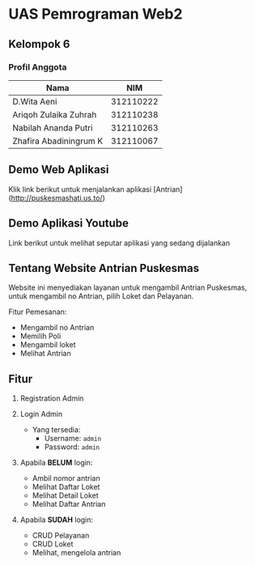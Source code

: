 # UAS Pemrograman Web2
## Kelompok 6
### Profil Anggota

| Nama                    | NIM               |
| ----------------------- | ----------------- |
| D.Wita Aeni             | 312110222         |
| Ariqoh Zulaika Zuhrah   | 312110238         |
| Nabilah Ananda Putri    | 312110263         |
| Zhafira Abadiningrum K  | 312110067         |

## Demo Web Aplikasi
Klik link berikut untuk menjalankan aplikasi [Antrian] (http://puskesmashati.us.to/)

## Demo Aplikasi Youtube
Link berikut untuk melihat seputar aplikasi yang sedang dijalankan 

## Tentang Website Antrian Puskesmas
<p>Website ini menyediakan layanan untuk mengambil Antrian Puskesmas, untuk mengambil no Antrian, pilih Loket dan Pelayanan.</p>

<P>Fitur Pemesanan:</p>

- Mengambil no Antrian
- Memilih Poli
- Mengambil loket
- Melihat Antrian

## Fitur
1. Registration Admin
2. Login Admin
   - Yang tersedia:
     - Username: `admin`
     - Password: `admin`

3. Apabila **BELUM** login:
     * Ambil nomor antrian
     * Melihat Daftar Loket
     * Melihat Detail Loket
     * Melihat Daftar Antrian
4. Apabila **SUDAH** login:
     * CRUD Pelayanan
     * CRUD Loket
     * Melihat, mengelola antrian

